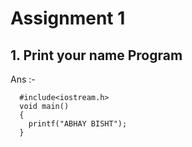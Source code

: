 # Assignment 1

## 1. Print your name Program
  Ans :- 
```
  #include<iostream.h>
  void main()
  {
    printf("ABHAY BISHT");
  }
```
